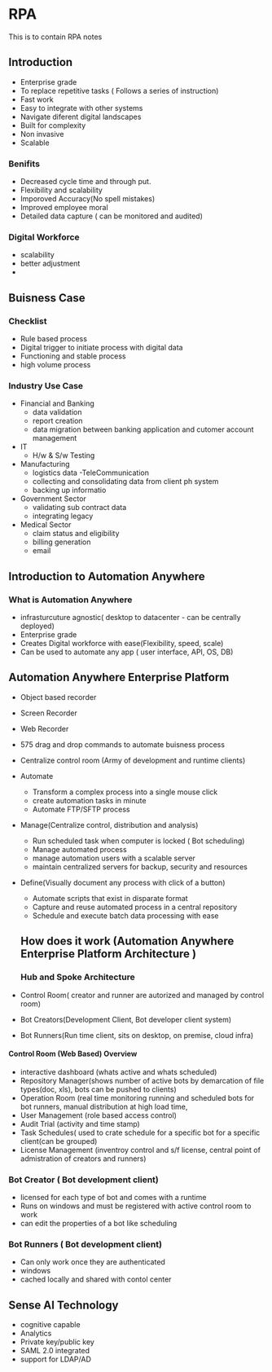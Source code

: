 # RPA
This is to contain RPA notes

## Introduction
- Enterprise grade
- To replace repetitive tasks ( Follows a series of instruction)
- Fast work
- Easy to integrate with other systems
- Navigate diferent digital landscapes
- Built for complexity
- Non invasive
- Scalable

### Benifits
- Decreased cycle time and through put.
- Flexibility and scalability
- Imporoved Accuracy(No spell mistakes)
- Improved employee moral
- Detailed data capture ( can be monitored and audited)

### Digital Workforce

- scalability
- better adjustment
- 

## Buisness Case 

### Checklist

- Rule based process
- Digital trigger to initiate process with digital data
- Functioning and stable process
- high volume process

### Industry Use Case 

- Financial and Banking 
  - data validation
  - report creation
  - data migration between banking application and cutomer account management
- IT
  - H/w & S/w Testing 
- Manufacturing 
  - logistics data 
-TeleCommunication
  - collecting and consolidating data from client ph system
  - backing up informatio
- Government Sector
  - validating sub contract data
  - integrating legacy 
- Medical Sector
  - claim status and eligibility
  - billing generation 
  - email 


## Introduction to Automation Anywhere 

### What is Automation Anywhere 

- infrasturcuture agnostic( desktop to datacenter - can be centrally deployed)
- Enterprise grade
- Creates Digital workforce with ease(Flexibility, speed, scale)
- Can be used to automate any app ( user interface, API, OS, DB)

## Automation Anywhere Enterprise Platform
- Object based recorder
- Screen Recorder
- Web Recorder
- 575 drag and drop commands to automate buisness process
- Centralize control room (Army of development and runtime clients)

- Automate
  - Transform a complex process into a single mouse click
  - create automation tasks in minute
  - Automate FTP/SFTP process
- Manage(Centralize control, distribution and analysis)
  - Run scheduled task when computer is locked ( Bot scheduling)
  - Manage automated process
  - manage automation users with a scalable server
  - maintain centralized servers for backup, security and resources
- Define(Visually document any process with click of a button)
  - Automate scripts that exist in disparate format
  - Capture and reuse automated process in a central repository
  - Schedule and execute batch data processing with ease
  
  
  ## How does it work (Automation Anywhere Enterprise Platform Architecture )
  
  ### Hub and Spoke Architecture 
  
 - Control Room( creator and runner are autorized and managed by control room)
 - Bot Creators(Development Client, Bot developer client system)
 - Bot Runners(Run time client, sits on desktop, on premise, cloud infra)
 
 #### Control Room (Web Based) Overview
 
 - interactive dashboard (whats active and whats scheduled)
 - Repository Manager(shows number of active bots by demarcation of file types(doc, xls), bots can be pushed to clients)
 - Operation Room (real time monitoring running and scheduled bots for bot runners, manual distribution at high load time, 
 - User Management (role based access control)
 - Audit Trial (activity and time stamp)
 - Task Schedules( used to crate schedule for a specific bot for a specific client(can be grouped)
 - License Management (inventroy control and s/f license, central point of admistration of creators and runners)



### Bot Creator ( Bot development client)

- licensed for each type of bot and comes with a runtime
- Runs on windows and must be registered with active control room to work
- can edit the properties of a bot like scheduling

 ### Bot Runners ( Bot development client) 
 
 - Can only work once they are authenticated
 - windows 
 - cached locally and shared with contol center
 
 ## Sense AI Technology
 
 - cognitive capable 
 - Analytics
 - Private key/public key
 - SAML 2.0 integrated
 - support for LDAP/AD
 
 
 
 

